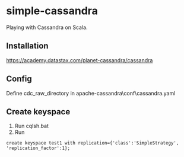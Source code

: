 # simple-cassandra
Playing with Cassandra on Scala.

## Installation
https://academy.datastax.com/planet-cassandra/cassandra

## Config
Define cdc_raw_directory in apache-cassandra\conf\cassandra.yaml

## Create keyspace
 1. Run cqlsh.bat
 1. Run
 ```
create keyspace test1 with replication={'class':'SimpleStrategy', 'replication_factor':1};
```
 